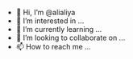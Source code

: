 - 👋 Hi, I’m @alialiya
- 👀 I’m interested in ...
- 🌱 I’m currently learning ...
- 💞️ I’m looking to collaborate on ...
- 📫 How to reach me ...

<!---
alialiya/alialiya is a ✨ special ✨ repository because its `README.md` (this file) appears on your GitHub profile.
You can click the Preview link to take a look at your changes.
--->
